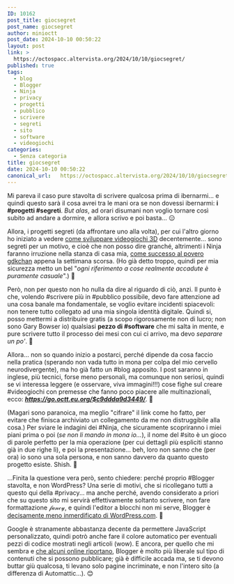 ```yaml
---
ID: 10162
post_title: giocsegret
post_name: giocsegret
author: minioctt
post_date: 2024-10-10 00:50:22
layout: post
link: >
  https://octospacc.altervista.org/2024/10/10/giocsegret/
published: true
tags:
  - blog
  - Blogger
  - Ninja
  - privacy
  - progetti
  - pubblico
  - scrivere
  - segreti
  - sito
  - software
  - videogiochi
categories:
  - Senza categoria
title: giocsegret
date: 2024-10-10 00:50:22
canonical_url:   https://octospacc.altervista.org/2024/10/10/giocsegret/
---
```

<!-- wp:paragraph -->
<p>Mi pareva il caso pure stavolta di scrivere qualcosa prima di ibernarmi... e quindi questo sarà il cosa avrei tra le mani ora se non dovessi ibernarmi: <strong>i #progetti #segreti</strong>. <em>But alas</em>, ad orari disumani non voglio tornare così subito ad andare a dormire, e allora scrivo e poi basta... 😑️</p>
<!-- /wp:paragraph -->

<!-- wp:paragraph -->
<p>Allora, i progetti segreti (da affrontare uno alla volta), per cui l'altro giorno ho iniziato a vedere <a href="/microblog-mirror/2024/10/07/gamfabbbricagio/">come sviluppare videogiochi 3D</a> decentemente... sono segreti per un motivo, e cioè che non posso dire granché, altrimenti i Ninja faranno irruzione nella stanza di casa mia, <a href="/microblog-mirror/2024/10/02/ryujisnt/">come successo al povero gdkchan</a> appena la settimana scorsa. (Ho già detto troppo, quindi per mia sicurezza metto un bel "<em>ogni riferimento a cose realmente accadute è puramente casuale</em>".) 🤕️</p>
<!-- /wp:paragraph -->

<!-- wp:paragraph -->
<p>Però, non per questo non ho nulla da dire al riguardo di ciò, anzi. Il punto è che, volendo #scrivere più in #pubblico possibile, devo fare attenzione ad una cosa banale ma fondamentale, se voglio evitare incidenti spiacevoli: non tenere tutto collegato ad una mia singola identità digitale. Quindi si, posso mettermi a distribuire gratis (a scopo rigorosamente non di lucro; non sono Gary Bowser io) qualsiasi <strong>pezzo di #software</strong> che mi salta in mente, e pure scrivere tutto il processo dei mesi con cui ci arrivo, ma devo <em>separare un po'</em>. 🥸️</p>
<!-- /wp:paragraph -->

<!-- wp:paragraph -->
<p>Allora... non so quando inizio a postarci, perché dipende da cosa faccio nella pratica (sperando non vada tutto in mona per colpa del mio cervello neurodivergente), ma ho già fatto un #blog apposito. I post saranno in inglese, più tecnici, forse meno personali, ma comunque non seriosi, quindi se vi interessa leggere (e osservare, viva immagini!!!) cose fighe sul creare #videogiochi con premesse che fanno poco piacere alle multinazionali, ecco: <strong><em><a href="https://go.octt.eu.org/$c9ddda9d3449/">https://go.octt.eu.org/$c9ddda9d3449/</a></em></strong>. 🥰️</p>
<!-- /wp:paragraph -->

<!-- wp:paragraph -->
<p>(Magari sono paranoica, ma meglio "cifrare" il link come ho fatto, per evitare che finisca archiviato un collegamento da me non distruggibile alla cosa.) Per sviare le indagini dei #Ninja, che sicuramente scopriranno i miei piani prima o poi (<em>se non li mando in mona io...</em>), il nome del #sito è un gioco di parole perfetto per la mia operazione (per cui dettagli più espliciti stanno già in due righe lì), e poi la presentazione... beh, loro non sanno che (per ora) io sono una sola persona, e non sanno davvero da quanto questo progetto esiste. Shish. 🤫️</p>
<!-- /wp:paragraph -->

<!-- wp:paragraph -->
<p>...Finita la questione vera però, sento chiedere: perché proprio #Blogger stavolta, e non WordPress? Una serie di motivi, che si ricollegano tutti a questo qui della #privacy... ma anche perché, avendo considerato a priori che su questo sito mi servirà effettivamente soltanto scrivere, non fare formattazione 𝒻𝒶𝓃𝒸𝓎, e quindi l'editor a blocchi non mi serve, Blogger è <a href="/microblog-mirror/2024/10/03/wprogne/">decisamente meno inmerdificato di WordPress.com</a>. 🙏️</p>
<!-- /wp:paragraph -->

<!-- wp:paragraph -->
<p>Google è stranamente abbastanza decente da permettere JavaScript personalizzato, quindi potrò anche fare il colore automatico per eventuali pezzi di codice mostrati negli articoli (wow). E ancora, per quello che mi sembra e <a href="https://support.google.com/webmasters/thread/38161008/why-google-blogger-allows-wiki-leaks-type-site-cafe4eck-blogspot-com-which-clearly-violate-tos?hl=en">che alcuni online riportano</a>, Blogger è molto più liberale sul tipo di contenuti che si possono pubblicare; già è difficile accada ma, se ti devono buttar giù qualcosa, ti levano solo pagine incriminate, e non l'intero sito (a differenza di Automattic...). 😊️</p>
<!-- /wp:paragraph -->